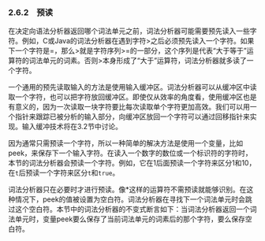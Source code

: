 ### 2.6.2　预读

在决定向语法分析器返回哪个词法单元之前，词法分析器可能需要预先读入一些字符。例如，C或Java的词法分析器在遇到字符>之后必须预先读入一个字符。如果下一个字符是=，那么>就是字符序列>=的一部分，这个序列是代表“大于等于”运算符的词法单元的词素。否则>本身形成了“大于”运算符，词法分析器就多读了一个字符。

一个通用的预先读取输入的方法是使用输入缓冲区。词法分析器可以从缓冲区中读取一个字符，也可以把字符放回缓冲区。即使仅从效率的角度看，使用缓冲区也是有意义的，因为一次读取一块字符要比每次读取单个字符更加高效。我们可以用一个指针来跟踪已被分析的输入部分，向缓冲区放回一个字符可以通过回移指针来实现。输入缓冲技术将在3.2节中讨论。

因为通常只需预读一个字符，所以一种简单的解决方法是使用一个变量，比如peek，来保存下一个输入字符。在读入一个数字的数位或一个标识符的字符时，本节的词法分析器会预读一个字符。例如，它在1后面预读一个字符来区分1和10，在`t`后预读一个字符来区分`t`和`true`。

词法分析器只在必要时才进行预读。像*这样的运算符不需预读就能够识别。在这种情况下，peek的值被设置为空白符。词法分析器在寻找下一个词法单元时会跳过这个空白符。本节中的词法分析器的不变式断言如下：当词法分析器返回一个词法单元时，变量peek要么保存了当前词法单元的词素后的那个字符，要么保存空白符。